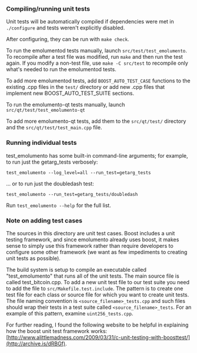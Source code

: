 ### Compiling/running unit tests

Unit tests will be automatically compiled if dependencies were met in `./configure`
and tests weren't explicitly disabled.

After configuring, they can be run with `make check`.

To run the emolumentod tests manually, launch `src/test/test_emolumento`. To recompile
after a test file was modified, run `make` and then run the test again. If you
modify a non-test file, use `make -C src/test` to recompile only what's needed
to run the emolumentod tests.

To add more emolumentod tests, add `BOOST_AUTO_TEST_CASE` functions to the existing
.cpp files in the `test/` directory or add new .cpp files that
implement new BOOST_AUTO_TEST_SUITE sections.

To run the emolumento-qt tests manually, launch `src/qt/test/test_emolumento-qt`

To add more emolumento-qt tests, add them to the `src/qt/test/` directory and
the `src/qt/test/test_main.cpp` file.

### Running individual tests

test_emolumento has some built-in command-line arguments; for
example, to run just the getarg_tests verbosely:

    test_emolumento --log_level=all --run_test=getarg_tests

... or to run just the doubledash test:

    test_emolumento --run_test=getarg_tests/doubledash

Run `test_emolumento --help` for the full list.

### Note on adding test cases

The sources in this directory are unit test cases.  Boost includes a
unit testing framework, and since emolumento already uses boost, it makes
sense to simply use this framework rather than require developers to
configure some other framework (we want as few impediments to creating
unit tests as possible).

The build system is setup to compile an executable called "test_emolumento"
that runs all of the unit tests.  The main source file is called
test_bitcoin.cpp. To add a new unit test file to our test suite you need
to add the file to `src/Makefile.test.include`. The pattern is to create
one test file for each class or source file for which you want to create
unit tests.  The file naming convention is `<source_filename>_tests.cpp`
and such files should wrap their tests in a test suite
called `<source_filename>_tests`. For an example of this pattern,
examine `uint256_tests.cpp`.

For further reading, I found the following website to be helpful in
explaining how the boost unit test framework works:
[http://www.alittlemadness.com/2009/03/31/c-unit-testing-with-boosttest/](http://archive.is/dRBGf).
